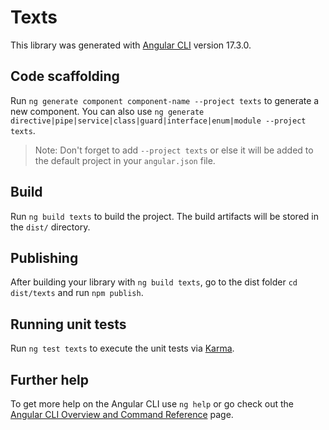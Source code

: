 # Texts

This library was generated with [Angular CLI](https://github.com/angular/angular-cli) version 17.3.0.

## Code scaffolding

Run `ng generate component component-name --project texts` to generate a new component. You can also use `ng generate directive|pipe|service|class|guard|interface|enum|module --project texts`.
> Note: Don't forget to add `--project texts` or else it will be added to the default project in your `angular.json` file. 

## Build

Run `ng build texts` to build the project. The build artifacts will be stored in the `dist/` directory.

## Publishing

After building your library with `ng build texts`, go to the dist folder `cd dist/texts` and run `npm publish`.

## Running unit tests

Run `ng test texts` to execute the unit tests via [Karma](https://karma-runner.github.io).

## Further help

To get more help on the Angular CLI use `ng help` or go check out the [Angular CLI Overview and Command Reference](https://angular.io/cli) page.
